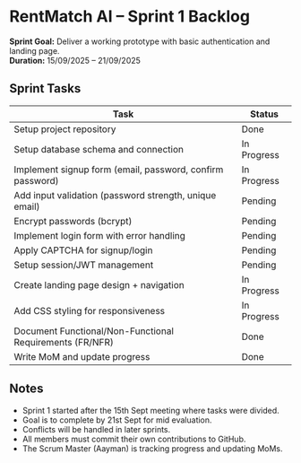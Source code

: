 # RentMatch AI – Sprint 1 Backlog

**Sprint Goal:** Deliver a working prototype with basic authentication and landing page.  
**Duration:** 15/09/2025 – 21/09/2025  

## Sprint Tasks

| Task | Status |
|------|--------|
| Setup project repository | Done |
| Setup database schema and connection | In Progress |
| Implement signup form (email, password, confirm password) | In Progress |
| Add input validation (password strength, unique email) | Pending |
| Encrypt passwords (bcrypt) | Pending |
| Implement login form with error handling | Pending |
| Apply CAPTCHA for signup/login | Pending |
| Setup session/JWT management | Pending |
| Create landing page design + navigation | In Progress |
| Add CSS styling for responsiveness | In Progress |
| Document Functional/Non-Functional Requirements (FR/NFR) | Done |
| Write MoM and update progress | Done |

## Notes
- Sprint 1 started after the 15th Sept meeting where tasks were divided.  
- Goal is to complete by 21st Sept for mid evaluation.  
- Conflicts will be handled in later sprints.  
- All members must commit their own contributions to GitHub.  
- The Scrum Master (Aayman) is tracking progress and updating MoMs.  
